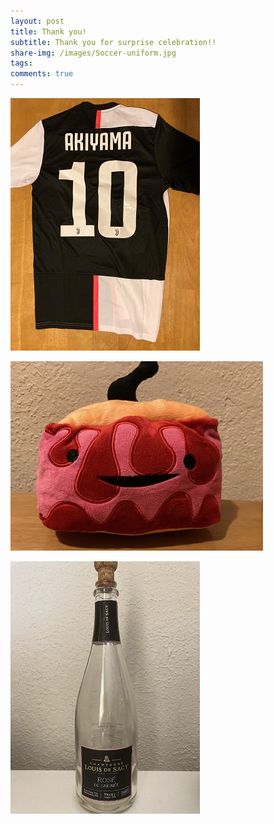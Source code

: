 ```yaml
---
layout: post
title: Thank you!  
subtitle: Thank you for surprise celebration!!  
share-img: /images/Soccer-uniform.jpg
tags: 
comments: true
---
```


![uniform](https://github.com/taakiyama/taakiyama.github.io/blob/master/images/Soccer%20uniform.jpg)

![skin](https://github.com/taakiyama/taakiyama.github.io/blob/master/images/skin2.jpg)   

![wine](https://github.com/taakiyama/taakiyama.github.io/blob/master/images/wine.jpg)  
